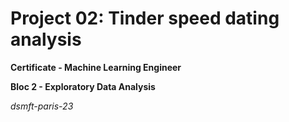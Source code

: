 # Project 02: Tinder speed dating analysis

**Certificate - Machine Learning Engineer**

**Bloc 2 - Exploratory Data Analysis**

*dsmft-paris-23*